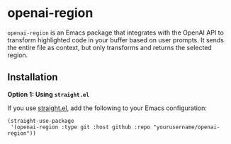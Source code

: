 # openai-region

`openai-region` is an Emacs package that integrates with the OpenAI API to transform highlighted code in your buffer based on user prompts. It sends the entire file as context, but only transforms and returns the selected region.

## Installation

**Option 1: Using `straight.el`**

If you use [straight.el](https://github.com/radian-software/straight.el), add the following to your Emacs configuration:

```elisp
(straight-use-package
 '(openai-region :type git :host github :repo "yourusername/openai-region"))
```
